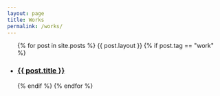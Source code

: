 ```yaml
---
layout: page
title: Works
permalink: /works/
---
```

 
<ul class="entries">
  {% for post in site.posts %}
    {{ post.layout }}
  {% if post.tag == "work" %}
  <li>
    <a href="{{ post.url }}">
      <h3>{{ post.title }}</h3>
    </a>
  </li>
  {% endif %}
  {% endfor %}
</ul>
